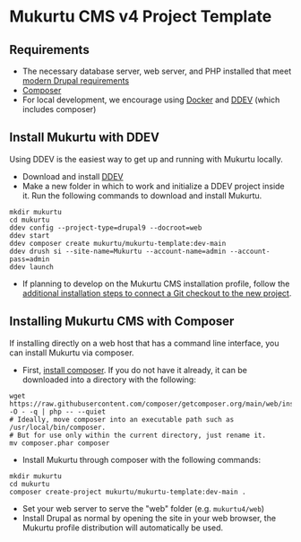 # Mukurtu CMS v4 Project Template

## Requirements
* The necessary database server, web server, and PHP installed that meet [modern Drupal requirements](https://www.drupal.org/docs/system-requirements)
* [Composer](https://getcomposer.org/)
* For local development, we encourage using [Docker](https://ddev.readthedocs.io/en/stable/users/install/docker-installation/) and [DDEV](https://ddev.readthedocs.io/en/stable/users/install/ddev-installation/) (which includes composer)

## Install Mukurtu with DDEV

Using DDEV is the easiest way to get up and running with Mukurtu locally.

* Download and install [DDEV](https://ddev.readthedocs.io/en/stable/users/install/ddev-installation/)
* Make a new folder in which to work and initialize a DDEV project inside it. Run the following commands to download and install Mukurtu.
```
mkdir mukurtu
cd mukurtu
ddev config --project-type=drupal9 --docroot=web
ddev start
ddev composer create mukurtu/mukurtu-template:dev-main
ddev drush si --site-name=Mukurtu --account-name=admin --account-pass=admin
ddev launch
```
* If planning to develop on the Mukurtu CMS installation profile, follow the [additional installation steps to connect a Git checkout to the new project](https://github.com/MukurtuCMS/Mukurtu-CMS/wiki).

## Installing Mukurtu CMS with Composer

If installing directly on a web host that has a command line interface, you can install Mukurtu via composer.

* First, [install composer](https://getcomposer.org/download/). If you do not have it already, it can be downloaded into a directory with the following:
```
wget https://raw.githubusercontent.com/composer/getcomposer.org/main/web/installer -O - -q | php -- --quiet
# Ideally, move composer into an executable path such as /usr/local/bin/composer.
# But for use only within the current directory, just rename it.
mv composer.phar composer
```
* Install Mukurtu through composer with the following commands:
```
mkdir mukurtu
cd mukurtu
composer create-project mukurtu/mukurtu-template:dev-main .
```
* Set your web server to serve the "web" folder (e.g. `mukurtu4/web`)
* Install Drupal as normal by opening the site in your web browser, the Mukurtu profile distribution will automatically be used.
